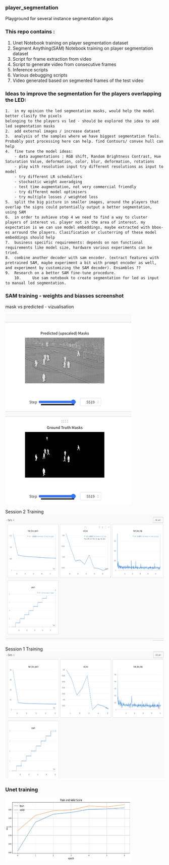 ### player_segmentation
Playground for several instance segmentation algos

### This repo contains :
1. Unet Notebook training on player segmentation dataset
2. Segment Anything(SAM) Notebook training on player segmentation dataset
3. Script for frame extraction from video
4. Script to generate video from consecutive frames
5. Inference scripts
6. Various debugging scripts
7. Video generated based on segmented frames of the test video

### Ideas to improve the segmentation for the players overlapping the LED:

	1.	in my opinion the led segmentation masks, would help the model better clasify the pixels 
 	belonging to the players vs led - should be explored the idea to add led segmentation masks
 	2.	add external images / increase dataset
	3.	analysis of the samples where we have biggest segmentation fauls. Probably post processing here can help. find Contours/ convex hull can help
	4.	fine tune the model ideas: 
 		- data augmentations : RGB shift, Random Brightness Contrast, Hue Saturation Value, deformation, color, blur, deformation, rotations
   		- play with resolution input try different resolutions as input to model
		- try different LR schedullers
  		- stochastic weight averadging
    	- test time augmentation, not very commercial friendly
       	- try different model optimisers
    	- try multiple losses / weighted loss
	5.	split the big picture in smaller images, around the players that overlap the signs could potentially output a better segmentation, using SAM
	6.	in order to avhieve step 4 we need to find a way to cluster players of interest vs. player not in the area of interest. my expectation is we can use model embeddings, maybe extracted with bbox-es arround the players. Clasification or clusterring of these model embeddings should help
 	7.	business specific requirements: depends on non functional requirements like model size, hardware various experiments can be tried.
  	8.	combine another decoder with sam encoder. (extract features with pretrained SAM, maybe experiment a bit with prompt encoder as well, and experiment by customizing the SAM decoder). Ensambles ?? 
   	9.	Research on a better SAM fine-tune procedure.
    	10. 	Use sam notebook to create segmentation for led as input to manual led segmentation.
  
### SAM training - weights and biasses screenshot
mask vs predicted - vizualisation

<img src="images/mask_vs_predicted.png" width="400" height="600" />

Session 2 Training
<img src="images/sample_training_sam_session2.png" width="1000" height="400" />

Session 1 Training
<img src="images/sample_training_sam_sevelral_epochs.png" width="1000" height="400" />

### Unet training

<img src="images/sample_training_unet.png" width="400" height="200" />
